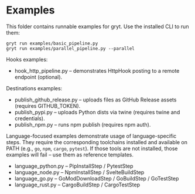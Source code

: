 # Examples

This folder contains runnable examples for gryt. Use the installed CLI to run them:

```
gryt run examples/basic_pipeline.py
gryt run examples/parallel_pipeline.py --parallel
```

Hooks examples:
- hook_http_pipeline.py – demonstrates HttpHook posting to a remote endpoint (optional).

Destinations examples:
- publish_github_release.py – uploads files as GitHub Release assets (requires GITHUB_TOKEN).
- publish_pypi.py – uploads Python dists via twine (requires twine and credentials).
- publish_npm.py – runs npm publish (requires npm auth).

Language-focused examples demonstrate usage of language-specific steps. They require the corresponding toolchains installed and available on PATH (e.g., `go`, `npm`, `cargo`, `pytest`). If those tools are not installed, those examples will fail – use them as reference templates.

- language_python.py – PipInstallStep / PytestStep
- language_node.py – NpmInstallStep / SvelteBuildStep
- language_go.py – GoModDownloadStep / GoBuildStep / GoTestStep
- language_rust.py – CargoBuildStep / CargoTestStep
